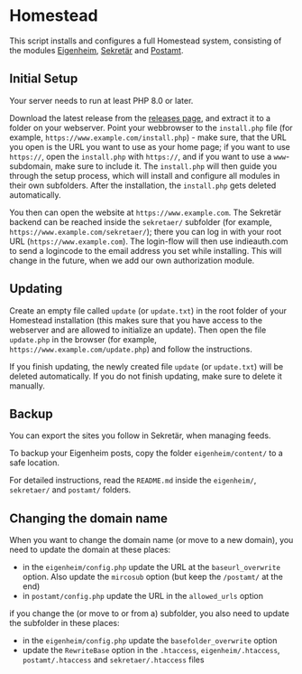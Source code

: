 # Homestead

This script installs and configures a full Homestead system, consisting of the modules [Eigenheim](https://github.com/maxhaesslein/eigenheim), [Sekretär](https://github.com/maxhaesslein/sekretaer) and [Postamt](https://github.com/maxhaesslein/postamt).


## Initial Setup

Your server needs to run at least PHP 8.0 or later.

Download the latest release from the [releases page](https://github.com/maxhaesslein/homestead/releases), and extract it to a folder on your webserver. Point your webbrowser to the `install.php` file (for example, `https://www.example.com/install.php`) - make sure, that the URL you open is the URL you want to use as your home page; if you want to use `https://`, open the `install.php` with `https://`, and if you want to use a `www`-subdomain, make sure to include it. The `install.php` will then guide you through the setup process, which will install and configure all modules in their own subfolders. After the installation, the `install.php` gets deleted automatically.

You then can open the website at `https://www.example.com`. The Sekretär backend can be reached inside the `sekretaer/` subfolder (for example, `https://www.example.com/sekretaer/`); there you can log in with your root URL (`https://www.example.com`). The login-flow will then use indieauth.com to send a logincode to the email address you set while installing. This will change in the future, when we add our own authorization module.


## Updating

Create an empty file called `update` (or `update.txt`) in the root folder of your Homestead installation (this makes sure that you have access to the webserver and are allowed to initialize an update). Then open the file `update.php` in the browser (for example, `https://www.example.com/update.php`) and follow the instructions.

If you finish updating, the newly created file `update` (or `update.txt`) will be deleted automatically. If you do not finish updating, make sure to delete it manually.


## Backup

You can export the sites you follow in Sekretär, when managing feeds.

To backup your Eigenheim posts, copy the folder `eigenheim/content/` to a safe location.

For detailed instructions, read the `README.md` inside the `eigenheim/`, `sekretaer/` and `postamt/` folders.


## Changing the domain name

When you want to change the domain name (or move to a new domain), you need to update the domain at these places:

- in the `eigenheim/config.php` update the URL at the `baseurl_overwrite` option. Also update the `mircosub` option (but keep the `/postamt/` at the end)
- in `postamt/config.php` update the URL in the `allowed_urls` option

if you change the (or move to or from a) subfolder, you also need to update the subfolder in these places:

- in the `eigenheim/config.php` update the `basefolder_overwrite` option
- update the `RewriteBase` option in the `.htaccess`, `eigenheim/.htaccess`, `postamt/.htaccess` and `sekretaer/.htaccess` files

